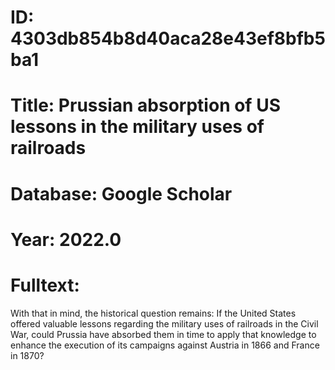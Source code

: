 # ID: 4303db854b8d40aca28e43ef8bfb5ba1
# Title: Prussian absorption of US lessons in the military uses of railroads
# Database: Google Scholar
# Year: 2022.0
# Fulltext:
With that in mind, the historical question remains: If the United States offered valuable lessons regarding the military uses of railroads in the Civil War, could Prussia have absorbed them in time to apply that knowledge to enhance the execution of its campaigns against Austria in 1866 and France in 1870?